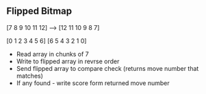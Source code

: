 ## Flipped Bitmap

[7 8 9 10 11 12] --> [12 11 10 9 8 7]

 [0 1 2 3 4 5 6]     [6 5 4 3 2 1 0]

- Read array in chunks of 7
- Write to flipped array in revrse order
- Send flipped array to compare check (returns move number that matches)
- If any found - write score form returned move number

  

